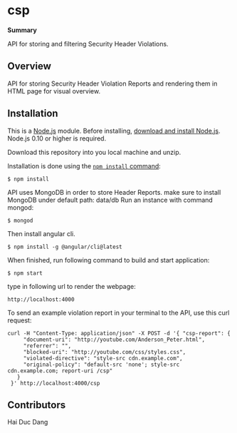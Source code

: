 # csp

**Summary** 

API for storing and filtering Security Header Violations. 

## Overview

API for storing Security Header Violation Reports and rendering them in HTML page for visual overview. 

## Installation
This is a [Node.js](https://nodejs.org/en/) module. 
Before installing, [download and install Node.js](https://nodejs.org/en/download/).
Node.js 0.10 or higher is required.

Download this repository into you local machine and unzip. 

Installation is done using the
[`npm install` command](https://docs.npmjs.com/getting-started/installing-npm-packages-locally):

```
$ npm install 
```

API uses MongoDB in order to store Header Reports. make sure to install MongoDB under default path: data/db
Run an instance with command mongod: 

```
$ mongod
```

Then  install angular cli.

```
$ npm install -g @angular/cli@latest

```
When finished, run following command to build and start application: 

```
$ npm start 
```

type in following url to render the webpage: 

```
http://localhost:4000  
```

To send an example violation report in your terminal to the API, use this curl request: 

```
curl -H "Content-Type: application/json" -X POST -d '{ "csp-report": {
     "document-uri": "http://youtube.com/Anderson_Peter.html",
     "referrer": "",
     "blocked-uri": "http://youtube.com/css/styles.css",
     "violated-directive": "style-src cdn.example.com",
     "original-policy": "default-src 'none'; style-src cdn.example.com; report-uri /csp"
   }
 }' http://localhost:4000/csp

```
## Contributors

Hai Duc Dang
